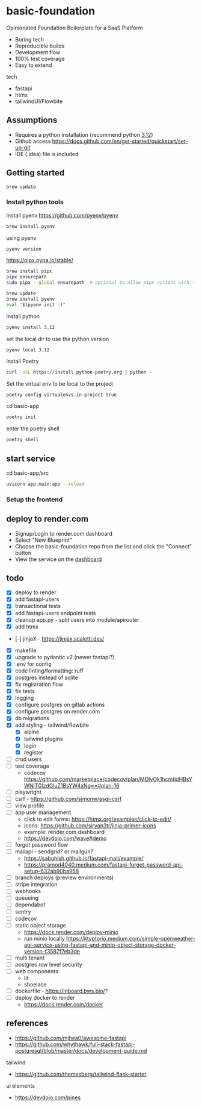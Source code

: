 # basic-foundation

Opinionated Foundation Boilerplate for a SaaS Platform

* Boring tech
* Reproducible builds
* Development flow
* 100% test coverage
* Easy to extend

tech

- fastapi
- htmx
- tailwindUI/Flowbite

## Assumptions

* Requires a python installation (recommend python [3.12](https://docs.python.org/release/3.12.1/whatsnew/3.12.html))
* Github access https://docs.github.com/en/get-started/quickstart/set-up-git
* IDE (.idea) file is included

## Getting started

```bash
brew update
```

### Install python tools

Install pyenv
https://github.com/pyenv/pyenv

```bash
brew install pyenv 
```

using pyenv

```bash
pyenv version
```

https://pipx.pypa.io/stable/

```bash
brew install pipx
pipx ensurepath
sudo pipx --global ensurepath  # optional to allow pipx actions with --global argument
```

```bash
brew update
brew install pyenv 
eval "$(pyenv init -)"
```

Install python

```bash
pyenv install 3.12 
```

set the local dir to use the python version

```bash
pyenv local 3.12 
```

Install Poetry

```bash
curl -sSL https://install.python-poetry.org | python -
```

Set the virtual env to be local to the project

```
poetry config virtualenvs.in-project true
```

cd basic-app

```bash
poetry init
```

enter the poetry shell

```bash
poetry shell
```

## start service

cd basic-app/src

```bash
uvicorn app.main:app --reload
```

### Setup the frontend

## deploy to render.com

* Signup/Login to render.com dashboard
* Select "New Blueprint"
* Choose the basic-foundation repo from the list and click the "Connect" button
* View the service on the [dashboard](https://dashboard.render.com/)

## todo

- [x] deploy to render
- [x] add fastapi-users
- [x] transactional tests
- [x] add fastapi-users endpoint tests
- [x] cleanup app.py - split users into module/apirouter
- [x] add htmx
- [-] jinjaX - https://jinjax.scaletti.dev/
- [x] makefile
- [x] upgrade to pydantic v2 (newer fastapi?)
- [x] .env for config
- [x] code linting/formatting: ruff
- [x] postgres instead of sqlite
- [x] fix registration flow
- [x] fix tests
- [x] logging
- [x] configure postgres on gitlab actions
- [x] configure postgres on render.com
- [x] db migrations
- [x] add styling - tailwind/flowbite
    - [x] alpine
    - [x] tailwind plugins
    - [x] login
    - [x] register
- [ ] crud users
- [ ] test coverage
    - codecov https://github.com/marketplace/codecov/plan/MDIyOk1hcmtldHBsYWNlTGlzdGluZ1BsYW4xNg==#plan-16
- [ ] playwright
- [ ] csrf - https://github.com/simonw/asgi-csrf
- [ ] view profile
- [ ] app user management
    - click to edit forms: https://htmx.org/examples/click-to-edit/
    - icons: https://github.com/sirvan3tr/jinja-primer-icons
    - example: render.com dashboard
    - https://devdojo.com/wave#demo
- [ ] forgot password flow
- [ ] mailapi - sendgrid? or mailgun?
    - https://sabuhish.github.io/fastapi-mail/example/
    - https://pramod4040.medium.com/fastapi-forget-password-api-setup-632ab90ba958
- [ ] branch deploys (preview environments)
- [ ] stripe integration
- [ ] webhooks
- [ ] queueing
- [ ] dependabot
- [ ] sentry
- [ ] codecov
- [ ] static object storage
    - https://docs.render.com/deploy-minio
    - run minio
      locally https://ktyptorio.medium.com/simple-openweather-api-service-using-fastapi-and-minio-object-storage-docker-version-f3587f7eb3de
- [ ] multi tenant
- [ ] postgres row level security
- [ ] web components
    - lit
    - shoelace
- [ ] dockerfile - https://inboard.bws.bio/?
- [ ] deploy docker to render
    - https://docs.render.com/docker

## references

- https://github.com/mjhea0/awesome-fastapi
- https://github.com/whythawk/full-stack-fastapi-postgresql/blob/master/docs/development-guide.md

tailwind

- https://github.com/themesberg/tailwind-flask-starter

ui elements

- https://devdojo.com/pines
